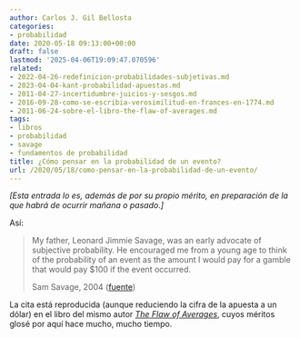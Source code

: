 ```yaml
---
author: Carlos J. Gil Bellosta
categories:
- probabilidad
date: 2020-05-18 09:13:00+00:00
draft: false
lastmod: '2025-04-06T19:09:47.070596'
related:
- 2022-04-26-redefinicion-probabilidades-subjetivas.md
- 2023-04-04-kant-probabilidad-apuestas.md
- 2011-04-27-incertidumbre-juicios-y-sesgos.md
- 2016-09-28-como-se-escribia-verosimilitud-en-frances-en-1774.md
- 2011-06-24-sobre-el-libro-the-flaw-of-averages.md
tags:
- libros
- probabilidad
- savage
- fundamentos de probabilidad
title: ¿Cómo pensar en la probabilidad de un evento?
url: /2020/05/18/como-pensar-en-la-probabilidad-de-un-evento/
---
```


_[Esta entrada lo es, además de por su propio mérito, en preparación de la que habrá de ocurrir mañana o pasado.]_

Así:

>My father, Leonard Jimmie Savage, was an early advocate of subjective probability. He encouraged me from a young age to think of the probability of an event as the amount I would pay for a gamble that would pay $100 if the event occurred.
>
> Sam Savage, 2004 ([fuente](https://pubsonline.informs.org/do/10.1287/orms.2004.03.14/full/))

La cita está reproducida (aunque reduciendo la cifra de la apuesta a un dólar) en el libro del mismo autor _[The Flaw of Averages](https://www.datanalytics.com/2011/06/24/sobre-el-libro-the-flaw-of-averages/)_, cuyos méritos glosé por aquí hace mucho, mucho tiempo.